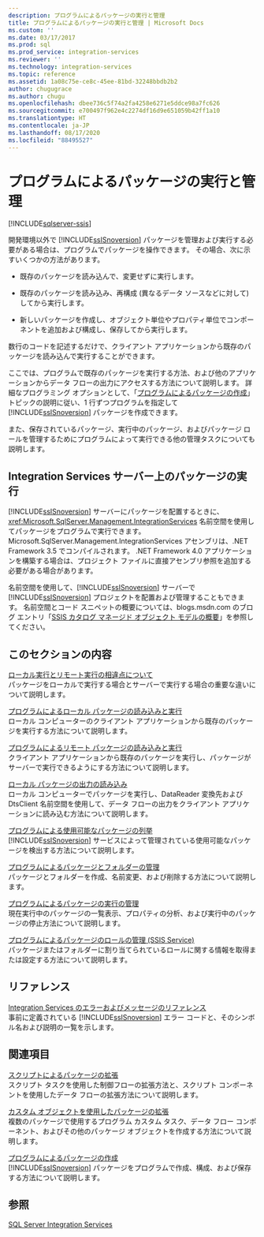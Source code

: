 ```yaml
---
description: プログラムによるパッケージの実行と管理
title: プログラムによるパッケージの実行と管理 | Microsoft Docs
ms.custom: ''
ms.date: 03/17/2017
ms.prod: sql
ms.prod_service: integration-services
ms.reviewer: ''
ms.technology: integration-services
ms.topic: reference
ms.assetid: 1a08c75e-ce8c-45ee-81bd-32248bbdb2b2
author: chugugrace
ms.author: chugu
ms.openlocfilehash: dbee736c5f74a2fa4258e6271e5ddce98a7fc626
ms.sourcegitcommit: e700497f962e4c2274df16d9e651059b42ff1a10
ms.translationtype: HT
ms.contentlocale: ja-JP
ms.lasthandoff: 08/17/2020
ms.locfileid: "88495527"
---
```

# <a name="running-and-managing-packages-programmatically"></a>プログラムによるパッケージの実行と管理

[!INCLUDE[sqlserver-ssis](../../includes/applies-to-version/sqlserver-ssis.md)]


  開発環境以外で [!INCLUDE[ssISnoversion](../../includes/ssisnoversion-md.md)] パッケージを管理および実行する必要がある場合は、プログラムでパッケージを操作できます。 その場合、次に示すいくつかの方法があります。  
  
-   既存のパッケージを読み込んで、変更せずに実行します。  
  
-   既存のパッケージを読み込み、再構成 (異なるデータ ソースなどに対して) してから実行します。  
  
-   新しいパッケージを作成し、オブジェクト単位やプロパティ単位でコンポーネントを追加および構成し、保存してから実行します。  
  
 数行のコードを記述するだけで、クライアント アプリケーションから既存のパッケージを読み込んで実行することができます。  
  
 ここでは、プログラムで既存のパッケージを実行する方法、および他のアプリケーションからデータ フローの出力にアクセスする方法について説明します。 詳細なプログラミング オプションとして、「[プログラムによるパッケージの作成](../../integration-services/building-packages-programmatically/building-packages-programmatically.md)」トピックの説明に従い、1 行ずつプログラムを指定して [!INCLUDE[ssISnoversion](../../includes/ssisnoversion-md.md)] パッケージを作成できます。  
  
 また、保存されているパッケージ、実行中のパッケージ、およびパッケージ ロールを管理するためにプログラムによって実行できる他の管理タスクについても説明します。  
  
## <a name="running-packages-on-the-integration-services-server"></a>Integration Services サーバー上のパッケージの実行  
 [!INCLUDE[ssISnoversion](../../includes/ssisnoversion-md.md)] サーバーにパッケージを配置するときに、<xref:Microsoft.SqlServer.Management.IntegrationServices> 名前空間を使用してパッケージをプログラムで実行できます。 Microsoft.SqlServer.Management.IntegrationServices アセンブリは、.NET Framework 3.5 でコンパイルされます。 .NET Framework 4.0 アプリケーションを構築する場合は、プロジェクト ファイルに直接アセンブリ参照を追加する必要がある場合があります。  
  
 名前空間を使用して、[!INCLUDE[ssISnoversion](../../includes/ssisnoversion-md.md)] サーバーで [!INCLUDE[ssISnoversion](../../includes/ssisnoversion-md.md)] プロジェクトを配置および管理することもできます。 名前空間とコード スニペットの概要については、blogs.msdn.com のブログ エントリ「[SSIS カタログ マネージド オブジェクト モデルの概要](https://techcommunity.microsoft.com/t5/sql-server-integration-services/a-glimpse-of-the-ssis-catalog-managed-object-model/ba-p/387892)」を参照してください。  
  
## <a name="in-this-section"></a>このセクションの内容  
 [ローカル実行とリモート実行の相違点について](../../integration-services/run-manage-packages-programmatically/understanding-the-differences-between-local-and-remote-execution.md)  
 パッケージをローカルで実行する場合とサーバーで実行する場合の重要な違いについて説明します。  
  
 [プログラムによるローカル パッケージの読み込みと実行](../../integration-services/run-manage-packages-programmatically/loading-and-running-a-local-package-programmatically.md)  
 ローカル コンピューターのクライアント アプリケーションから既存のパッケージを実行する方法について説明します。  
  
 [プログラムによるリモート パッケージの読み込みと実行](../../integration-services/run-manage-packages-programmatically/loading-and-running-a-remote-package-programmatically.md)  
 クライアント アプリケーションから既存のパッケージを実行し、パッケージがサーバーで実行できるようにする方法について説明します。  
  
 [ローカル パッケージの出力の読み込み](../../integration-services/run-manage-packages-programmatically/loading-the-output-of-a-local-package.md)  
 ローカル コンピューターでパッケージを実行し、DataReader 変換先および DtsClient 名前空間を使用して、データ フローの出力をクライアント アプリケーションに読み込む方法について説明します。  
  
 [プログラムによる使用可能なパッケージの列挙](../../integration-services/run-manage-packages-programmatically/enumerating-available-packages-programmatically.md)  
 [!INCLUDE[ssISnoversion](../../includes/ssisnoversion-md.md)] サービスによって管理されている使用可能なパッケージを検出する方法について説明します。  
  
 [プログラムによるパッケージとフォルダーの管理](../../integration-services/run-manage-packages-programmatically/managing-packages-and-folders-programmatically.md)  
 パッケージとフォルダーを作成、名前変更、および削除する方法について説明します。  
  
 [プログラムによるパッケージの実行の管理](../../integration-services/run-manage-packages-programmatically/managing-running-packages-programmatically.md)  
 現在実行中のパッケージの一覧表示、プロパティの分析、および実行中のパッケージの停止方法について説明します。  
  
 [プログラムによるパッケージのロールの管理 (SSIS Service)](../../integration-services/run-manage-packages-programmatically/managing-package-roles-programmatically-ssis-service.md)  
 パッケージまたはフォルダーに割り当てられているロールに関する情報を取得または設定する方法について説明します。  
  
## <a name="reference"></a>リファレンス  
 [Integration Services のエラーおよびメッセージのリファレンス](../../integration-services/integration-services-error-and-message-reference.md)  
 事前に定義されている [!INCLUDE[ssISnoversion](../../includes/ssisnoversion-md.md)] エラー コードと、そのシンボル名および説明の一覧を示します。  
  
## <a name="related-sections"></a>関連項目  
 [スクリプトによるパッケージの拡張](../../integration-services/extending-packages-scripting/extending-packages-with-scripting.md)  
 スクリプト タスクを使用した制御フローの拡張方法と、スクリプト コンポーネントを使用したデータ フローの拡張方法について説明します。  
  
 [カスタム オブジェクトを使用したパッケージの拡張](../../integration-services/extending-packages-custom-objects/extending-packages-with-custom-objects.md)  
 複数のパッケージで使用するプログラム カスタム タスク、データ フロー コンポーネント、およびその他のパッケージ オブジェクトを作成する方法について説明します。  
  
 [プログラムによるパッケージの作成](../../integration-services/building-packages-programmatically/building-packages-programmatically.md)  
 [!INCLUDE[ssISnoversion](../../includes/ssisnoversion-md.md)] パッケージをプログラムで作成、構成、および保存する方法について説明します。  
  
## <a name="see-also"></a>参照  
 [SQL Server Integration Services](../../integration-services/sql-server-integration-services.md)  
  
  
